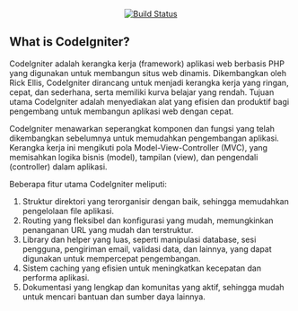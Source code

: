 <p align="center">
<a href="https://www.codeigniter.com"> <img src="https://logowik.com/content/uploads/images/651_codeigniter.jpg" alt="Build Status"></a>
</p>

## What is CodeIgniter?

CodeIgniter adalah kerangka kerja (framework) aplikasi web berbasis PHP yang digunakan untuk membangun situs web dinamis. Dikembangkan oleh Rick Ellis, CodeIgniter dirancang untuk menjadi kerangka kerja yang ringan, cepat, dan sederhana, serta memiliki kurva belajar yang rendah. Tujuan utama CodeIgniter adalah menyediakan alat yang efisien dan produktif bagi pengembang untuk membangun aplikasi web dengan cepat.

CodeIgniter menawarkan seperangkat komponen dan fungsi yang telah dikembangkan sebelumnya untuk memudahkan pengembangan aplikasi. Kerangka kerja ini mengikuti pola Model-View-Controller (MVC), yang memisahkan logika bisnis (model), tampilan (view), dan pengendali (controller) dalam aplikasi.

Beberapa fitur utama CodeIgniter meliputi:

1. Struktur direktori yang terorganisir dengan baik, sehingga memudahkan pengelolaan file aplikasi.
2. Routing yang fleksibel dan konfigurasi yang mudah, memungkinkan penanganan URL yang mudah dan terstruktur.
3. Library dan helper yang luas, seperti manipulasi database, sesi pengguna, pengiriman email, validasi data, dan lainnya, yang dapat digunakan untuk mempercepat pengembangan.
4. Sistem caching yang efisien untuk meningkatkan kecepatan dan performa aplikasi.
5. Dokumentasi yang lengkap dan komunitas yang aktif, sehingga mudah untuk mencari bantuan dan sumber daya lainnya.
